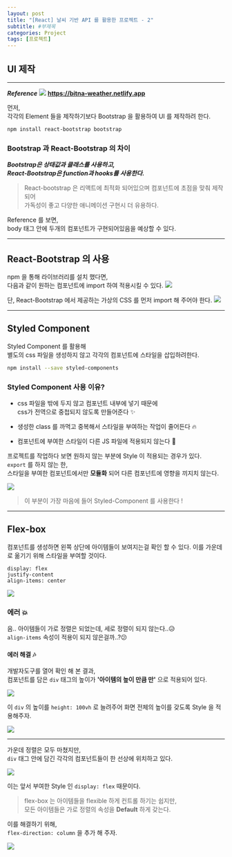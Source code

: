 ```yaml
---
layout: post
title: "[React] 날씨 기반 API 를 활용한 프로젝트 - 2"
subtitle: #부제목
categories: Project
tags: [프로젝트]
---
```


## UI 제작
---

***Reference***
![](https://files.cdn.thinkific.com/file_uploads/523761/images/0ac/c3c/3d3/1648395289245.jpg)
**<https://bitna-weather.netlify.app>**

먼저,<br>
각각의 Element 들을 제작하기보다 Bootstrap 을 활용하여 UI 를 제작하려 한다.
```bash
npm install react-bootstrap bootstrap
```

### Bootstrap 과 React-Bootstrap 의 차이
***Bootstrap은 상태값과 클래스를 사용하고,<br>
React-Bootstrap은 function과 hooks를 사용한다.***

> React-bootstrap 은 리액트에 최적화 되어있으며 컴포넌트에 초점을 맞춰 제작되어<br>
가독성이 좋고 다양한 애니메이션 구현시 더 유용하다.

Reference 를 보면,<br>
body 태그 안에 두개의 컴포넌트가 구현되어있음을 예상할 수 있다.

---

## React-Bootstrap 의 사용
npm 을 통해 라이브러리를 설치 했다면,<br>
다음과 같이 원하는 컴포넌트에 import 하여 적용시킬 수 있다.
![](https://img1.daumcdn.net/thumb/R1280x0/?scode=mtistory2&fname=https%3A%2F%2Fblog.kakaocdn.net%2Fdn%2FcZXrSY%2FbtrY8jufnyH%2Fbr7k8Qnz0cq85j4bJqnKwk%2Fimg.png)

단, React-Bootstrap 에서 제공하는 가상의 CSS 를 먼저 import 해 주어야 한다.
![](https://img1.daumcdn.net/thumb/R1280x0/?scode=mtistory2&fname=https%3A%2F%2Fblog.kakaocdn.net%2Fdn%2FVpj1x%2FbtrZagql731%2FIxjUjYFU2V6QlcHdBssKD1%2Fimg.png)

---

## Styled Component
Styled Component 를 활용해<br>
별도의 css 파일을 생성하지 않고 각각의 컴포넌트에 스타일을 삽입하려한다.

```bash
npm install --save styled-components
```

### Styled Component 사용 이유?
- css 파일을 밖에 두지 않고 컴포넌트 내부에 넣기 때문에<br>
css가 전역으로 중첩되지 않도록 만들어준다 ✨

- 생성한 class 를 까먹고 중복해서 스타일을 부여하는 작업이 줄어든다 🔥

- 컴포넌트에 부여한 스타일이 다른 JS 파일에 적용되지 않는다 🌊

프로젝트를 작업하다 보면 원하지 않는 부분에 Style 이 적용되는 경우가 있다.<br>
`export` 를 하지 않는 한,<br>
스타일을 부여한 컴포넌트에서만 **모듈화** 되어 다른 컴포넌트에 영향을 끼지치 않는다.

![](https://img1.daumcdn.net/thumb/R1280x0/?scode=mtistory2&fname=https%3A%2F%2Fblog.kakaocdn.net%2Fdn%2FboohX4%2FbtrY1l0kgJu%2FACOHaQzKCkfrTbd5QhG7J1%2Fimg.png)

> 이 부분이 가장 마음에 들어 Styled-Component 를 사용한다 !

---

## Flex-box
컴포넌트를 생성하면 왼쪽 상단에 아이템들이 보여지는걸 확인 할 수 있다.
이를 가운데로 옮기기 위해 스타일을 부여할 것이다.<br>

`display: flex`<br>
`justify-content`<br>
`align-items: center`<br>

![](https://img1.daumcdn.net/thumb/R1280x0/?scode=mtistory2&fname=https%3A%2F%2Fblog.kakaocdn.net%2Fdn%2Fci1bVG%2FbtrZbRi5IDU%2FguT4idlQaA3Ue0M798XHs1%2Fimg.png)

### 에러 💥
음.. 아이템들이 가로 정렬은 되었는데, 세로 정렬이 되지 않는다..😥<br>
`align-items` 속성이 적용이 되지 않은걸까..?😕

#### 에러 해결 🎶
개발자도구를 열어 확인 해 본 결과,<br>
컴포넌트를 담은 `div` 태그의 높이가 **'아이템의 높이 만큼 만'** 으로 적용되어 있다.

![](https://img1.daumcdn.net/thumb/R1280x0/?scode=mtistory2&fname=https%3A%2F%2Fblog.kakaocdn.net%2Fdn%2Fd4CsA3%2FbtrZa2rUYil%2FhEtQE9KefaQyp9foKXYuyk%2Fimg.png)

이 `div` 의 높이를 `height: 100vh` 로 늘려주어 화면 전체의 높이를 갖도록 Style 을 적용해주자.

![](https://img1.daumcdn.net/thumb/R1280x0/?scode=mtistory2&fname=https%3A%2F%2Fblog.kakaocdn.net%2Fdn%2FGhwSd%2FbtrY7L5e8pD%2FvntKGcIIhhwszqGeOsY0Nk%2Fimg.png)

---

가운데 정렬은 모두 마쳤지만,<br>
`div` 태그 안에 담긴 각각의 컴포넌트들이 한 선상에 위치하고 있다.

![](https://img1.daumcdn.net/thumb/R1280x0/?scode=mtistory2&fname=https%3A%2F%2Fblog.kakaocdn.net%2Fdn%2FGhwSd%2FbtrY7L5e8pD%2FvntKGcIIhhwszqGeOsY0Nk%2Fimg.png)

이는 앞서 부여한 Style 인 `display: flex` 때문이다.<br>
> flex-box 는 아이템들을 flexible 하게 컨트롤 하기는 쉽지만,<br>
모든 아이템들은 가로 정렬의 속성을 **Default** 하게 갖는다.

이를 해결하기 위해,<br>
`flex-direction: column` 을 추가 해 주자.

![](https://img1.daumcdn.net/thumb/R1280x0/?scode=mtistory2&fname=https%3A%2F%2Fblog.kakaocdn.net%2Fdn%2FcrmAYY%2FbtrY8jufF2N%2FALT1Cf2P56iUCyfXePr1P0%2Fimg.png)